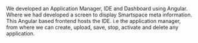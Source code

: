 We developed an Application Manager, IDE and Dashboard using Angular. 
Where we had developed a screen to display Smartspace meta information. 
This Angular based frontend hosts the IDE. i.e the application manager, from where we can create, upload, save, stop, activate and delete any application.
